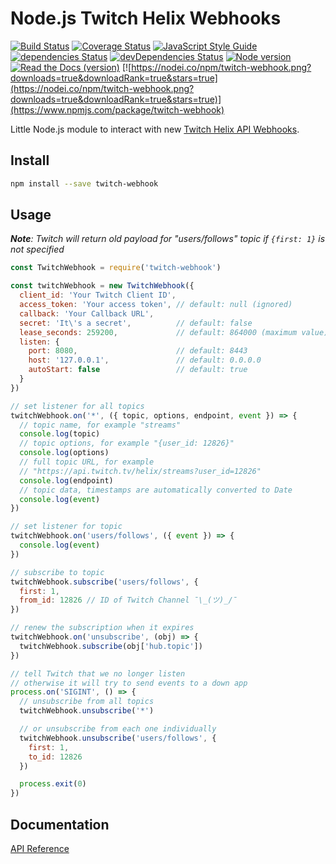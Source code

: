 # Node.js Twitch Helix Webhooks

[![Build Status](https://travis-ci.org/true-dubach/node-twitch-webhook.svg?branch=master)](https://travis-ci.org/true-dubach/node-twitch-webhook)
[![Coverage Status](https://coveralls.io/repos/github/true-dubach/node-twitch-webhook/badge.svg?branch=master)](https://coveralls.io/github/true-dubach/node-twitch-webhook?branch=master)
[![JavaScript Style Guide](https://img.shields.io/badge/code_style-standard-brightgreen.svg)](https://standardjs.com)
[![dependencies Status](https://david-dm.org/true-dubach/node-twitch-webhook/status.svg)](https://david-dm.org/true-dubach/node-twitch-webhook)
[![devDependencies Status](https://david-dm.org/true-dubach/node-twitch-webhook/dev-status.svg)](https://david-dm.org/true-dubach/node-twitch-webhook?type=dev)
[![Node version](https://img.shields.io/node/v/twitch-webhook.svg?style=flat)](http://nodejs.org/download/)
[![Read the Docs (version)](https://img.shields.io/readthedocs/pip/stable.svg)](https://true-dubach.github.io/node-twitch-webhook/)
[![https://nodei.co/npm/twitch-webhook.png?downloads=true&downloadRank=true&stars=true](https://nodei.co/npm/twitch-webhook.png?downloads=true&downloadRank=true&stars=true)](https://www.npmjs.com/package/twitch-webhook)

Little Node.js module to interact with new [Twitch Helix API Webhooks](https://dev.twitch.tv/docs/api/webhooks-reference).

## Install

```bash
npm install --save twitch-webhook
```

## Usage

_**Note**: Twitch will return old payload for "users/follows" topic
if `{first: 1}` is not specified_

```js
const TwitchWebhook = require('twitch-webhook')

const twitchWebhook = new TwitchWebhook({
  client_id: 'Your Twitch Client ID',
  access_token: 'Your access token', // default: null (ignored)
  callback: 'Your Callback URL',
  secret: 'It\'s a secret',          // default: false
  lease_seconds: 259200,             // default: 864000 (maximum value)
  listen: {
    port: 8080,                      // default: 8443
    host: '127.0.0.1',               // default: 0.0.0.0
    autoStart: false                 // default: true
  }
})

// set listener for all topics
twitchWebhook.on('*', ({ topic, options, endpoint, event }) => {
  // topic name, for example "streams"
  console.log(topic)
  // topic options, for example "{user_id: 12826}"
  console.log(options)
  // full topic URL, for example
  // "https://api.twitch.tv/helix/streams?user_id=12826"
  console.log(endpoint)
  // topic data, timestamps are automatically converted to Date
  console.log(event)
})

// set listener for topic
twitchWebhook.on('users/follows', ({ event }) => {
  console.log(event)
})

// subscribe to topic
twitchWebhook.subscribe('users/follows', {
  first: 1,
  from_id: 12826 // ID of Twitch Channel ¯\_(ツ)_/¯
})

// renew the subscription when it expires
twitchWebhook.on('unsubscribe', (obj) => {
  twitchWebhook.subscribe(obj['hub.topic'])
})

// tell Twitch that we no longer listen
// otherwise it will try to send events to a down app
process.on('SIGINT', () => {
  // unsubscribe from all topics
  twitchWebhook.unsubscribe('*')

  // or unsubscribe from each one individually
  twitchWebhook.unsubscribe('users/follows', {
    first: 1,
    to_id: 12826
  })

  process.exit(0)
})
```

## Documentation

[API Reference](https://true-dubach.github.io/node-twitch-webhook)
